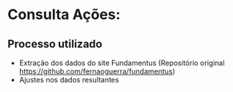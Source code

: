 # Consulta Ações:

## Processo utilizado
- Extração dos dados do site Fundamentus (Repositório original https://github.com/fernaoguerra/fundamentus)
- Ajustes nos dados resultantes